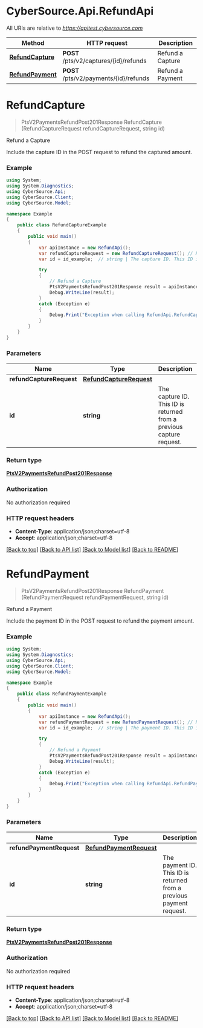 # CyberSource.Api.RefundApi

All URIs are relative to *https://apitest.cybersource.com*

Method | HTTP request | Description
------------- | ------------- | -------------
[**RefundCapture**](RefundApi.md#refundcapture) | **POST** /pts/v2/captures/{id}/refunds | Refund a Capture
[**RefundPayment**](RefundApi.md#refundpayment) | **POST** /pts/v2/payments/{id}/refunds | Refund a Payment


<a name="refundcapture"></a>
# **RefundCapture**
> PtsV2PaymentsRefundPost201Response RefundCapture (RefundCaptureRequest refundCaptureRequest, string id)

Refund a Capture

Include the capture ID in the POST request to refund the captured amount. 

### Example
```csharp
using System;
using System.Diagnostics;
using CyberSource.Api;
using CyberSource.Client;
using CyberSource.Model;

namespace Example
{
    public class RefundCaptureExample
    {
        public void main()
        {
            var apiInstance = new RefundApi();
            var refundCaptureRequest = new RefundCaptureRequest(); // RefundCaptureRequest | 
            var id = id_example;  // string | The capture ID. This ID is returned from a previous capture request.

            try
            {
                // Refund a Capture
                PtsV2PaymentsRefundPost201Response result = apiInstance.RefundCapture(refundCaptureRequest, id);
                Debug.WriteLine(result);
            }
            catch (Exception e)
            {
                Debug.Print("Exception when calling RefundApi.RefundCapture: " + e.Message );
            }
        }
    }
}
```

### Parameters

Name | Type | Description  | Notes
------------- | ------------- | ------------- | -------------
 **refundCaptureRequest** | [**RefundCaptureRequest**](RefundCaptureRequest.md)|  | 
 **id** | **string**| The capture ID. This ID is returned from a previous capture request. | 

### Return type

[**PtsV2PaymentsRefundPost201Response**](PtsV2PaymentsRefundPost201Response.md)

### Authorization

No authorization required

### HTTP request headers

 - **Content-Type**: application/json;charset=utf-8
 - **Accept**: application/json;charset=utf-8

[[Back to top]](#) [[Back to API list]](../README.md#documentation-for-api-endpoints) [[Back to Model list]](../README.md#documentation-for-models) [[Back to README]](../README.md)

<a name="refundpayment"></a>
# **RefundPayment**
> PtsV2PaymentsRefundPost201Response RefundPayment (RefundPaymentRequest refundPaymentRequest, string id)

Refund a Payment

Include the payment ID in the POST request to refund the payment amount. 

### Example
```csharp
using System;
using System.Diagnostics;
using CyberSource.Api;
using CyberSource.Client;
using CyberSource.Model;

namespace Example
{
    public class RefundPaymentExample
    {
        public void main()
        {
            var apiInstance = new RefundApi();
            var refundPaymentRequest = new RefundPaymentRequest(); // RefundPaymentRequest | 
            var id = id_example;  // string | The payment ID. This ID is returned from a previous payment request.

            try
            {
                // Refund a Payment
                PtsV2PaymentsRefundPost201Response result = apiInstance.RefundPayment(refundPaymentRequest, id);
                Debug.WriteLine(result);
            }
            catch (Exception e)
            {
                Debug.Print("Exception when calling RefundApi.RefundPayment: " + e.Message );
            }
        }
    }
}
```

### Parameters

Name | Type | Description  | Notes
------------- | ------------- | ------------- | -------------
 **refundPaymentRequest** | [**RefundPaymentRequest**](RefundPaymentRequest.md)|  | 
 **id** | **string**| The payment ID. This ID is returned from a previous payment request. | 

### Return type

[**PtsV2PaymentsRefundPost201Response**](PtsV2PaymentsRefundPost201Response.md)

### Authorization

No authorization required

### HTTP request headers

 - **Content-Type**: application/json;charset=utf-8
 - **Accept**: application/json;charset=utf-8

[[Back to top]](#) [[Back to API list]](../README.md#documentation-for-api-endpoints) [[Back to Model list]](../README.md#documentation-for-models) [[Back to README]](../README.md)

